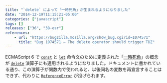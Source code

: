 ```yaml
---
title: "`delete` によって「一時死角」が生まれるようになりました"
date: "2014-12-19T11:15:21-05:00"
categories: ["javascript"]
tags: []
releases: ["36", "38-esr"]
references:
    - url: "https://bugzilla.mozilla.org/show_bug.cgi?id=1074571"
      title: "Bug 1074571 – The delete operator should trigger TDZ"
---
```

ECMAScript 6 で [`const`](https://developer.mozilla.org/docs/Web/JavaScript/Reference/const) と [`let`](https://developer.mozilla.org/docs/Web/JavaScript/Reference/Statements/let) 命令文のために定義された「[一時死角](https://developer.mozilla.org/docs/Web/JavaScript/Reference/Statements/let#Temporal_dead_zone_and_errors_with_let)」の概念が [`delete`](https://developer.mozilla.org/docs/Web/JavaScript/Reference/Operators/delete) 演算子にも適用されるようになりました。ドキュメントに書かれている通り、この演算子が関数内で使われると、以後同名の変数を再宣言することはできず、代わりに [`ReferenceError`](https://developer.mozilla.org/docs/Web/JavaScript/Reference/Global_Objects/ReferenceError) が投げられます。
